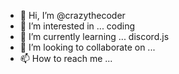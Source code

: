 - 👋 Hi, I’m @crazythecoder
- 👀 I’m interested in ... coding
- 🌱 I’m currently learning ... discord.js 
- 💞️ I’m looking to collaborate on ...
- 📫 How to reach me ...

<!---
crazythecoder/crazythecoder is a ✨ special ✨ repository because its `README.md` (this file) appears on your GitHub profile.
You can click the Preview link to take a look at your changes.
--->
